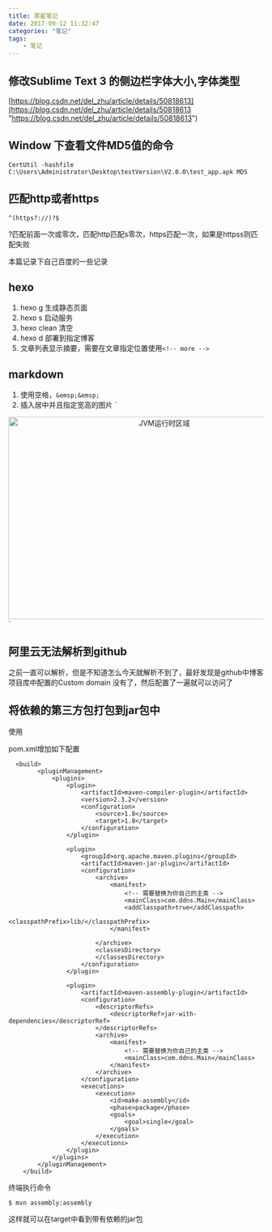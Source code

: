 ```yaml
---
title: 零星笔记
date: 2017-09-12 11:32:47
categories: "笔记"
tags:
	- 笔记
---
```


## 修改Sublime Text 3 的侧边栏字体大小,字体类型
[https://blog.csdn.net/del_zhu/article/details/50818613](https://blog.csdn.net/del_zhu/article/details/50818613 "https://blog.csdn.net/del_zhu/article/details/50818613")

<!-- more -->

## Window 下查看文件MD5值的命令

	CertUtil -hashfile C:\Users\Administrator\Desktop\testVersion\V2.0.0\test_app.apk MD5

## 匹配http或者https

	^(https?://)?$
?匹配前面一次或零次，匹配http匹配s零次，https匹配一次，如果是httpss则匹配失败

本篇记录下自己百度的一些记录

## hexo
1. hexo g 生成静态页面
2. hexo s 启动服务
3. hexo clean 清空
4. hexo d 部署到指定博客
5. 文章列表显示摘要，需要在文章指定位置使用` <!-- more --> `

## markdown
1. 使用空格，`&emsp;&emsp;`
2. 插入居中并且指定宽高的图片
`
<div align="center">
	<img src="http://ovpqrf5pq.bkt.clouddn.com/JVM%E8%BF%90%E8%A1%8C%E6%97%B6%E6%95%B0%E6%8D%AE%E5%8C%BA%E5%9F%9F.png" alt="JVM运行时区域" style="width:600px;height: 400px">
</div>
`

## 阿里云无法解析到github

之前一直可以解析，但是不知道怎么今天就解析不到了，最好发现是github中博客项目库中配置的Custom domain 没有了，然后配置了一遍就可以访问了

## 将依赖的第三方包打包到jar包中

使用

pom.xml增加如下配置

```
  <build>
        <pluginManagement>
            <plugins>
                <plugin>
                    <artifactId>maven-compiler-plugin</artifactId>
                    <version>2.3.2</version>
                    <configuration>
                        <source>1.8</source>
                        <target>1.8</target>
                    </configuration>
                </plugin>

                <plugin>
                    <groupId>org.apache.maven.plugins</groupId>
                    <artifactId>maven-jar-plugin</artifactId>
                    <configuration>
                        <archive>
                            <manifest>
                            	<!-- 需要替换为你自己的主类 -->
                                <mainClass>com.ddns.Main</mainClass> 
                                <addClasspath>true</addClasspath>
                                <classpathPrefix>lib/</classpathPrefix>
                            </manifest>

                        </archive>
                        <classesDirectory>
                        </classesDirectory>
                    </configuration>
                </plugin>

                <plugin>
                    <artifactId>maven-assembly-plugin</artifactId>
                    <configuration>
                        <descriptorRefs>
                            <descriptorRef>jar-with-dependencies</descriptorRef>
                        </descriptorRefs>
                        <archive>
                            <manifest>
                            	<!-- 需要替换为你自己的主类 -->
                                <mainClass>com.ddns.Main</mainClass>
                            </manifest>
                        </archive>
                    </configuration>
                    <executions>
                        <execution>
                            <id>make-assembly</id>
                            <phase>package</phase>
                            <goals>
                                <goal>single</goal>
                            </goals>
                        </execution>
                    </executions>
                </plugin>
            </plugins>
        </pluginManagement>
    </build>
```

终端执行命令 

	$ mvn assembly:assembly

这样就可以在target中看到带有依赖的jar包